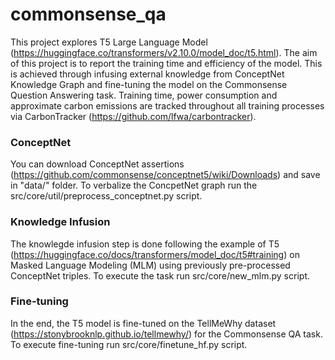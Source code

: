 # commonsense_qa

This project explores T5 Large Language Model (https://huggingface.co/transformers/v2.10.0/model_doc/t5.html).
The aim of this project is to report the training time and efficiency of the model. This is achieved through infusing external knowledge from ConceptNet Knowledge Graph and fine-tuning the model on the Commonsense Question Answering task. Training time, power consumption and approximate carbon emissions are tracked throughout all training processes via CarbonTracker (https://github.com/lfwa/carbontracker).

### ConceptNet
You can download ConceptNet assertions (https://github.com/commonsense/conceptnet5/wiki/Downloads) and save in "data/" folder.
To verbalize the ConcpetNet graph run the src/core/util/preprocess_conceptnet.py script.

### Knowledge Infusion
The knowlegde infusion step is done following the example of T5 (https://huggingface.co/docs/transformers/model_doc/t5#training) on Masked Language Modeling (MLM) using previously pre-processed ConceptNet triples.
To execute the task run src/core/new_mlm.py script.

### Fine-tuning
In the end, the T5 model is fine-tuned on the TellMeWhy dataset (https://stonybrooknlp.github.io/tellmewhy/) for the Commonsense QA task.
To execute fine-tuning run src/core/finetune_hf.py script.
